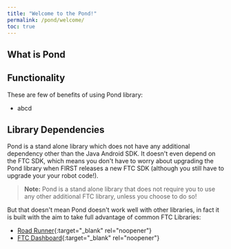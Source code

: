 ```yaml
---
title: "Welcome to the Pond!"
permalink: /pond/welcome/
toc: true
---
```

## What is Pond

## Functionality

These are few of benefits of using Pond library:

* abcd

## Library Dependencies

Pond is a stand alone library which does not have any additional dependency other than the Java Android SDK. It doesn't even depend on the FTC SDK, which means you don't have to worry about upgrading the Pond library when FIRST releases a new FTC SDK (although you still have to upgrade your your robot code!).

> **Note:** Pond is a stand alone library that does not require you to use any other additional FTC library, unless you choose to do so!

But that doesn't mean Pond doesn't work well with other libraries, in fact it is built with the aim to take full advantage of common FTC Libraries:

* [Road Runner](https://rr.brott.dev/){:target="_blank" rel="noopener"}
* [FTC Dashboard](https://acmerobotics.github.io/ftc-dashboard/){:target="_blank" rel="noopener"}
